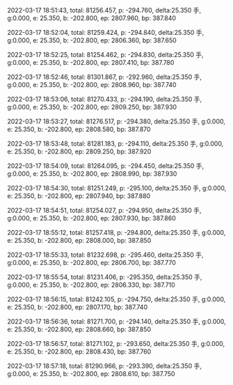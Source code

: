 2022-03-17 18:51:43, total: 81256.457, p: -294.760, delta:25.350 手, g:0.000, e: 25.350, b: -202.800, ep: 2807.960, bp: 387.840

2022-03-17 18:52:04, total: 81259.424, p: -294.840, delta:25.350 手, g:0.000, e: 25.350, b: -202.800, ep: 2806.360, bp: 387.650

2022-03-17 18:52:25, total: 81254.462, p: -294.830, delta:25.350 手, g:0.000, e: 25.350, b: -202.800, ep: 2807.410, bp: 387.780

2022-03-17 18:52:46, total: 81301.867, p: -292.960, delta:25.350 手, g:0.000, e: 25.350, b: -202.800, ep: 2808.960, bp: 387.740

2022-03-17 18:53:06, total: 81270.433, p: -294.190, delta:25.350 手, g:0.000, e: 25.350, b: -202.800, ep: 2809.250, bp: 387.930

2022-03-17 18:53:27, total: 81276.517, p: -294.380, delta:25.350 手, g:0.000, e: 25.350, b: -202.800, ep: 2808.580, bp: 387.870

2022-03-17 18:53:48, total: 81281.183, p: -294.110, delta:25.350 手, g:0.000, e: 25.350, b: -202.800, ep: 2809.250, bp: 387.920

2022-03-17 18:54:09, total: 81264.095, p: -294.450, delta:25.350 手, g:0.000, e: 25.350, b: -202.800, ep: 2808.990, bp: 387.930

2022-03-17 18:54:30, total: 81251.249, p: -295.100, delta:25.350 手, g:0.000, e: 25.350, b: -202.800, ep: 2807.940, bp: 387.880

2022-03-17 18:54:51, total: 81254.027, p: -294.950, delta:25.350 手, g:0.000, e: 25.350, b: -202.800, ep: 2807.930, bp: 387.860

2022-03-17 18:55:12, total: 81257.418, p: -294.800, delta:25.350 手, g:0.000, e: 25.350, b: -202.800, ep: 2808.000, bp: 387.850

2022-03-17 18:55:33, total: 81232.698, p: -295.460, delta:25.350 手, g:0.000, e: 25.350, b: -202.800, ep: 2806.700, bp: 387.770

2022-03-17 18:55:54, total: 81231.406, p: -295.350, delta:25.350 手, g:0.000, e: 25.350, b: -202.800, ep: 2806.330, bp: 387.710

2022-03-17 18:56:15, total: 81242.105, p: -294.750, delta:25.350 手, g:0.000, e: 25.350, b: -202.800, ep: 2807.170, bp: 387.740

2022-03-17 18:56:36, total: 81271.700, p: -294.140, delta:25.350 手, g:0.000, e: 25.350, b: -202.800, ep: 2808.660, bp: 387.850

2022-03-17 18:56:57, total: 81271.102, p: -293.650, delta:25.350 手, g:0.000, e: 25.350, b: -202.800, ep: 2808.430, bp: 387.760

2022-03-17 18:57:18, total: 81290.966, p: -293.390, delta:25.350 手, g:0.000, e: 25.350, b: -202.800, ep: 2808.610, bp: 387.750